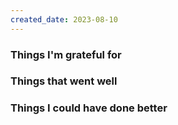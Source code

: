 ```yaml
---
created_date: 2023-08-10
---
```


### Things I'm grateful for

### Things that went well

### Things I could have done better
